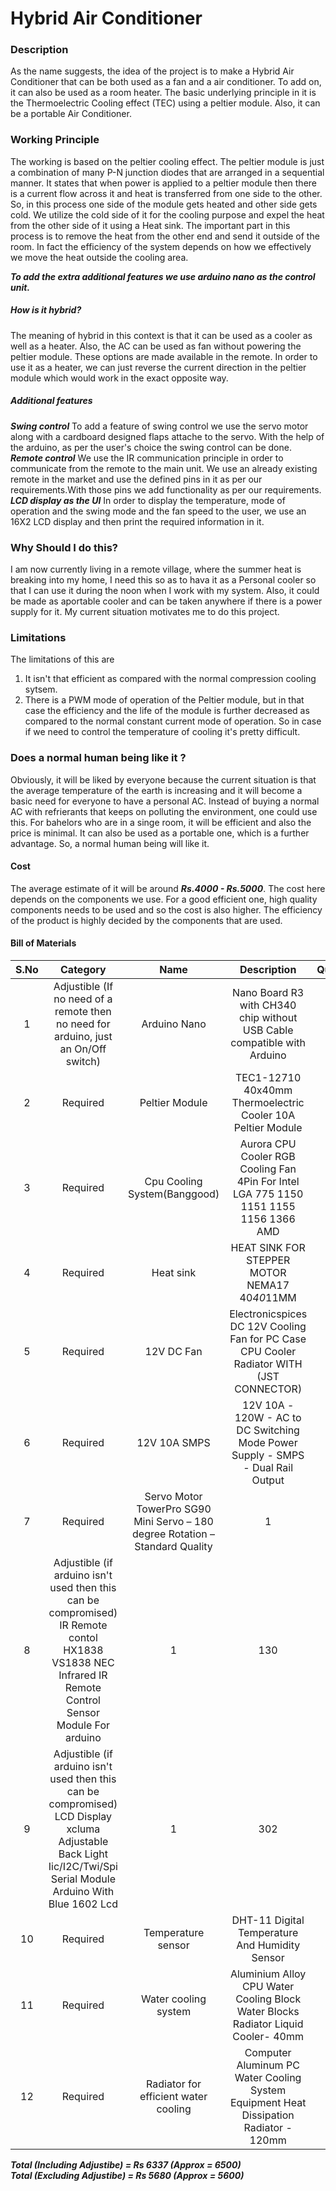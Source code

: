 # Hybrid Air Conditioner
### Description
As the name suggests, the idea of the project is to make a Hybrid Air Conditioner that can be both used as a fan and a air conditioner. To add on, it can also be used as a room heater. The basic underlying principle in it is the Thermoelectric Cooling effect (TEC) using a peltier module. Also, it can be a portable Air Conditioner.

### Working Principle
The working is based on the peltier cooling effect. The peltier module is just a combination of many P-N junction diodes that are arranged in a sequential manner. It states that when power is applied to a peltier module then there is a current flow across it and heat is transferred from one side to the other. So, in this process one side of the module gets heated and other side gets cold. We utilize the cold side of it for the cooling purpose and expel the heat from the other side of it using a Heat sink. The important part in this process is to remove the heat from the other end and send it outside of the room. In fact the efficiency of the system depends on how we effectively we move the heat outside the cooling area. 

***To add the extra additional features we use arduino nano as the control unit.***

##### How is it hybrid?
The meaning of hybrid in this context is that it can be used as a cooler as well as a heater. Also, the AC can be used as fan without powering the peltier module. These options are made available in the remote. In order to use it as a heater, we can just reverse the current direction in the peltier module which would work in the exact opposite way.

##### Additional features
***Swing control***
To add a feature of swing control we use the servo motor along with a cardboard designed flaps attache to the servo. With the help of the arduino, as per the user's choice the swing control can be done.
***Remote control***
We use the IR communication principle in order to communicate from the remote to the main unit. We use an already existing remote in the market and use the defined pins in it as per our requirements.With those pins we add functionality as per our requirements.
***LCD display as the UI***
In order to display the temperature, mode of operation and the swing mode and the fan speed to the user, we use an 16X2 LCD display and then print the required information in it.

### Why Should I do this?
I am now currently living in a remote village, where the summer heat is breaking into my home, I need this so as to hava it as a Personal cooler so that I can use it during the noon when I work with my system. Also, it could be made as aportable cooler and can be taken anywhere if there is a power supply for it. My current situation motivates me to do this project.

### Limitations
The limitations of this are
1. It isn't that efficient as compared with the normal compression cooling sytsem.
2. There is a PWM mode of operation of the Peltier module, but in that case the efficiency and the life of the module is further decreased as compared to the normal constant current mode of operation. So in case if we need to control the temperature of cooling it's pretty difficult.

### Does a normal human being like it ?
Obviously, it will be liked by everyone because the current situation is that the average temperature of the earth is increasing and it will become a basic need for everyone to have a personal AC. Instead of buying a normal AC with refrierants that keeps on polluting the environment, one could use this. For bahelors who are in a singe room, it will be efficient and also the price is minimal. It can also be used as a portable one, which is a further advantage. So, a normal human being will like it.

#### Cost
The average estimate of it will be around ***Rs.4000 - Rs.5000***. The cost here depends on the components we use. For a good efficient one, high quality components needs to be used and so the cost is also higher. The efficiency of the product is highly decided by the components that are used.

#### Bill of Materials
|S.No|	Category|	Name|	Description|	Quantity|	Cost|	Price|
|:----:|:----:|:----:|:----:|:----:|:----:|:----:|
|1|	Adjustible (If no need of a remote then no need for arduino, just an On/Off switch)|Arduino Nano|	Nano Board R3 with CH340 chip without USB Cable compatible with Arduino|	1	|220|	220|
|2|	Required|	Peltier Module|	TEC1-12710 40x40mm Thermoelectric Cooler 10A Peltier Module|	3	|350|	1050|
|3|	Required|	Cpu Cooling System(Banggood)|	Aurora CPU Cooler RGB Cooling Fan 4Pin For Intel LGA 775 1150 1151 1155 1156 1366 AMD|	1|	1294|	1294|
|4|	Required|	Heat sink|	HEAT SINK FOR STEPPER MOTOR NEMA17 40*40*11MM|	2	|177|	354|
|5|	Required|	12V DC Fan|	Electronicspices DC 12V Cooling Fan for PC Case CPU Cooler Radiator WITH (JST CONNECTOR)|	3|	185|	555|
|6| Required|	12V 10A SMPS|	12V 10A - 120W - AC to DC Switching Mode Power Supply - SMPS - Dual Rail Output|	1|	520	|520|
|7|	Required|	Servo Motor	TowerPro SG90 Mini Servo – 180 degree Rotation – Standard Quality	|1|	100|	100|
|8|	Adjustible (if arduino isn't used then this can be compromised)	IR Remote contol	HX1838 VS1838 NEC Infrared IR Remote Control Sensor Module For arduino|	1|	130|	130|
|9|	Adjustible (if arduino isn't used then this can be compromised)	LCD Display	xcluma Adjustable Back Light Iic/I2C/Twi/Spi Serial Module Arduino With Blue 1602 Lcd|	1|	302|	302|
|10|	Required|	Temperature sensor|	DHT-11 Digital Temperature And Humidity Sensor|	1|	100|	100|
|11|	Required|	Water cooling system|	Aluminium Alloy CPU Water Cooling Block Water Blocks Radiator Liquid Cooler- 40mm|	1	|417|	417|
|12|	Required|	Radiator for efficient water cooling|	Computer Aluminum PC Water Cooling System Equipment Heat Dissipation Radiator - 120mm|	1|	1295|	1295|
						
***Total (Including Adjustibe) = Rs 6337 (Approx = 6500)	
Total (Excluding Adjustibe) = Rs 5680 (Approx = 5600)***	


